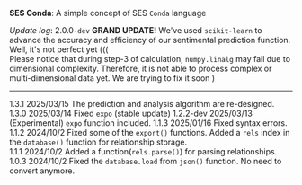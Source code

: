 **SES Conda**: A simple concept of SES `Conda` language

*Update log*:
2.0.0`-dev`  **GRAND UPDATE!** We've used `scikit-learn` to advance the accuracy and efficiency of our sentimental prediction function. Well, it's not perfect yet (((  
Please notice that during step-3 of calculation, `numpy.linalg` may fail due to dimensional complexity. Therefore, it is not able to process complex or multi-dimensional data yet. We are trying to fix it soon )   

-------

1.3.1 2025/03/15 The prediction and analysis algorithm are re-designed. 
1.3.0 2025/03/14 Fixed `expo` (stable update) 
1.2.2-dev 2025/03/13 (Experimental) `expo` function included. 
1.1.3 2025/01/16 Fixed syntax errors.
1.1.2 2024/10/2 Fixed some of the `export()` functions. Added a `rels` index in the `database()` function for relationship storage.  
1.1.1 2024/10/2 Added a function(`rels.parse()`) for parsing relationships.  
1.0.3 2024/10/2 Fixed the `database.load`  from  `json()` function. No need to convert anymore.  
